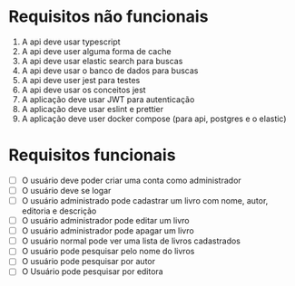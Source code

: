 # Requisitos não funcionais

1. A api deve usar typescript
2. A api deve user alguma forma de cache
3. A api deve usar elastic search para buscas
4. A api deve usar o banco de dados para buscas
5. A api deve user jest para testes
6. A api deve usar os conceitos jest
7. A aplicação deve usar JWT para autenticação
8. A aplicação deve usar eslint e prettier
9. A aplicação deve user docker compose (para api, postgres e o elastic)

# Requisitos funcionais

- [ ] O usuário deve poder criar uma conta como administrador
- [ ] O usuário deve se logar
- [ ] O usuário administrado pode cadastrar um livro com nome, autor, editoria e descrição
- [ ] O usuário administrador pode editar um livro
- [ ] O usuário administrador pode apagar um livro
- [ ] O usuário normal pode ver uma lista de livros cadastrados
- [ ] O usuário pode pesquisar pelo nome do livros
- [ ] O usuário pode pesquisar por autor
- [ ] O Usuário pode pesquisar por editora
